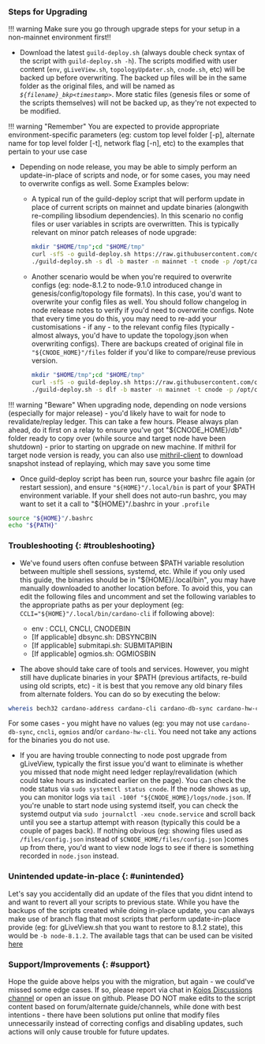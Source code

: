 ### Steps for Upgrading

!!! warning
    Make sure you go through upgrade steps for your setup in a non-mainnet environment first!!


- Download the latest `guild-deploy.sh` (always double check syntax of the script with `guild-deploy.sh -h`). The scripts modified with user content (`env`, `gLiveView.sh`, `topologyUpdater.sh`, `cnode.sh`, etc) will be backed up before overwriting. The backed up files will be in the same folder as the original files, and will be named as *`${filename}_bkp<timestamp>`*. More static files (genesis files or some of the scripts themselves) will not be backed up, as they're not expected to be modified.

!!! warning "Remember"
    You are expected to provide appropriate environment-specific parameters (eg: custom top level folder [-p], alternate name for top level folder [-t], network flag [-n], etc) to the examples that pertain to your use case

- Depending on node release, you may be able to simply perform an update-in-place of scripts and node, or for some cases, you may need to overwrite configs as well. Some Examples below:

    - A typical run of the guild-deploy script that will perform update in place of current scripts on mainnet and update binaries (alongwith re-compiling libsodium dependencies). In this scenario no config files or user variables in scripts are overwritten. This is typically relevant on minor patch releases of node upgrade:

      ``` bash
      mkdir "$HOME/tmp";cd "$HOME/tmp"
      curl -sfS -o guild-deploy.sh https://raw.githubusercontent.com/cardano-community/guild-operators/master/scripts/cnode-helper-scripts/guild-deploy.sh && chmod 700 guild-deploy.sh
      ./guild-deploy.sh -s dl -b master -n mainnet -t cnode -p /opt/cardano/cnode
      ```

    - Another scenario would be when you're required to overwrite configs (eg: node-8.1.2 to node-9.1.0 introduced change in genesis/config/topology file formats). In this case, you'd want to overwrite your config files as well. You should follow changelog in node release notes to verify if you'd need to overwrite configs. Note that every time you do this, you may need to re-add your customisations - if any - to the relevant config files (typically - almost always, you'd have to update the topology.json when overwriting configs). There are backups created of original file in `"${CNODE_HOME}"/files` folder if you'd like to compare/reuse previous version.

      ``` bash
      mkdir "$HOME/tmp";cd "$HOME/tmp"
      curl -sfS -o guild-deploy.sh https://raw.githubusercontent.com/cardano-community/guild-operators/master/scripts/cnode-helper-scripts/guild-deploy.sh && chmod 700 guild-deploy.sh
      ./guild-deploy.sh -s dlf -b master -n mainnet -t cnode -p /opt/cardano/cnode
      ```

!!! warning "Beware"
    When upgrading node, depending on node versions (especially for major release) - you'd likely have to wait for node to revalidate/replay ledger. This can take a few hours. Please always plan ahead, do it first on a relay to ensure you've got "${CNODE_HOME}/db" folder ready to copy over (while source and target node have been shutdown) - prior to starting on upgrade on new machine. If mithril for target node version is ready, you can also use [mithril-client](Scripts/mithril-client.md) to download snapshot instead of replaying, which may save you some time

- Once guild-deploy script has been run, source your bashrc file again (or restart session), and ensure `"${HOME}"/.local/bin` is part of your $PATH environment variable. If your shell does not auto-run bashrc, you may want to set it a call to "${HOME}"/.bashrc in your `.profile`

``` bash
source "${HOME}"/.bashrc
echo "${PATH}"
```

### Troubleshooting {: #troubleshooting}

- We've found users often confuse between $PATH variable resolution between multiple shell sessions, systemd, etc. While if you only used this guide, the binaries should be in "${HOME}/.local/bin", you may have manually downloaded to another location before. To avoid this, you can edit the following files and uncomment and set the following variables to the appropriate paths as per your deployment (eg: `CCLI="${HOME}"/.local/bin/cardano-cli` if following above):

    - env : CCLI, CNCLI, CNODEBIN
    - [If applicable] dbsync.sh: DBSYNCBIN
    - [If applicable] submitapi.sh: SUBMITAPIBIN
    - [If applicable] ogmios.sh: OGMIOSBIN

- The above should take care of tools and services. However, you might still have duplicate binaries in your $PATH (previous artifacts, re-build using old scripts, etc) - it is best that you remove any old binary files from alternate folders. You can do so by executing the below:

``` bash
whereis bech32 cardano-address cardano-cli cardano-db-sync cardano-hw-cli cardano-node cardano-submit-api cncli ogmios
```

For some cases - you might have no values (eg: you may not use `cardano-db-sync`, `cncli`, `ogmios` and/or `cardano-hw-cli`. You need not take any actions for the binaries you do not use.

- If you are having trouble connecting to node post upgrade from gLiveView, typically the first issue you'd want to eliminate is  whether you missed that node might need ledger replay/revalidation (which could take hours as indicated earlier on the page). You can check the node status via `sudo systemctl status cnode`. If the node shows as up, you can monitor logs via `tail -100f "${CNODE_HOME}/logs/node.json`. If you're unable to start node using systemd itself, you can check the systemd output via `sudo journalctl -xeu cnode.service` and scroll back until you see a startup attempt with reason (typically this could be a couple of pages back). If nothing obvious (eg: showing files used as `/files/config.json` instead of `$CNODE_HOME/files/config.json` )comes up from there, you'd want to view node logs to see if there is something recorded in `node.json` instead.

### Unintended update-in-place {: #unintended}

Let's say you accidentally did an update of the files that you didnt intend to and want to revert all your scripts to previous state. While you have the backups of the scripts created while doing in-place update, you can always make use of branch flag that most scripts that perform update-in-place provide (eg: for gLiveView.sh that you want to restore to 8.1.2 state), this would be `-b node-8.1.2`. The available tags that can be used can be visited [here](https://github.com/cardano-community/guild-operators/tags)

### Support/Improvements {: #support}

Hope the guide above helps you with the migration, but again - we could've missed some edge cases. If so, please report via chat in [Koios Discussions channel](https://t.me/CardanoKoios) or open an issue on github. Please DO NOT make edits to the script content based on forum/alternate guide/channels, while done with best intentions - there have been solutions put online that modify files unnecessarily instead of correcting configs and disabling updates, such actions will only cause trouble for future updates.
